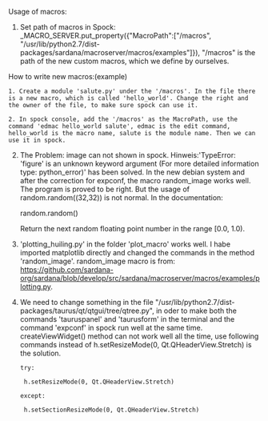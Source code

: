 Usage of macros: 

1. Set path of macros in Spock: _MACRO_SERVER.put_property({"MacroPath":["/macros", "/usr/lib/python2.7/dist-packages/sardana/macroserver/macros/examples"]}), "/macros" is the path of the new custom macros, which we define by ourselves. 

How to write new macros:(example)

    1. Create a module 'salute.py' under the '/macros'. In the file there is a new macro, which is called 'hello_world'. Change the right and the owner of the file, to make sure spock can use it. 

    2. In spock console, add the '/macros' as the MacroPath, use the command 'edmac hello_world salute', edmac is the edit command, hello_world is the macro name, salute is the module name. Then we can use it in spock. 

2. The Problem: image can not shown in spock. Hinweis:'TypeError: 'figure' is an unknown keyword argument
(For more detailed information type: python_error)' has been solved. In the new debian system and after the correction for expconf, the macro random_image works well. The program is proved to be right. But the usage of random.random((32,32)) is not normal. In the documentation: 
    

    random.random()

    Return the next random floating point number in the range [0.0, 1.0).
    

3. 'plotting_huiling.py' in the folder 'plot_macro' works well. I habe imported matplotlib directly and changed the commands in the method 'random_image'. random_image macro is from: https://github.com/sardana-org/sardana/blob/develop/src/sardana/macroserver/macros/examples/plotting.py.

4.  We need to change something in the file "/usr/lib/python2.7/dist-packages/taurus/qt/qtgui/tree/qtree.py", in oder to make both the commands 'tauruspanel' and 'taurusform' in the terminal and the command 'expconf' in spock run well at the same time. createViewWidget() method can not work well all the time, use following commands instead of h.setResizeMode(0, Qt.QHeaderView.Stretch) is the solution.  


    
        try:
    
         h.setResizeMode(0, Qt.QHeaderView.Stretch)
         
        except:
     
         h.setSectionResizeMode(0, Qt.QHeaderView.Stretch)
